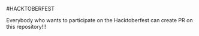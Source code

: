 #HACKTOBERFEST

Everybody who wants to participate on the Hacktoberfest can create PR on this repository!!!